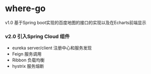 # where-go
v1.0  基于Spring boot实现的百度地图的接口的实现以及在Echarts前端显示

### v2.0 引入Spring Cloud 组件

- eureka server/client 注册中心和服务发现
- Feign 服务调用
- Ribbon 负载均衡 
- hystrix 服务熔断
       

